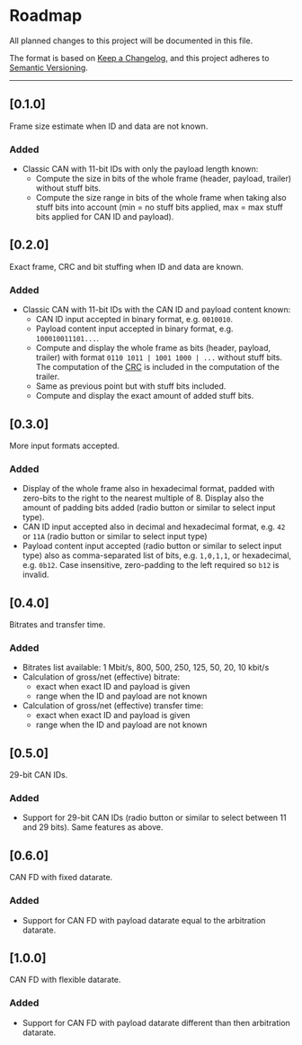 Roadmap
===============================================================================

All planned changes to this project will be documented in this file.

The format is based on
[Keep a Changelog](https://keepachangelog.com/en/1.0.0/),
and this project adheres to
[Semantic Versioning](https://semver.org/spec/v2.0.0.html).

*******************************************************************************

[0.1.0]
----------------------------------------

Frame size estimate when ID and data are not known.

### Added

- Classic CAN with 11-bit IDs with only the payload length known:
  - Compute the size in bits of the whole frame (header, payload, trailer)
    without stuff bits.
  - Compute the size range in bits of the whole frame when taking also
    stuff bits into account (min = no stuff bits applied, max = max stuff
    bits applied for CAN ID and payload).



[0.2.0]
----------------------------------------

Exact frame, CRC and bit stuffing when ID and data are known.

### Added

- Classic CAN with 11-bit IDs with the CAN ID and payload content known:
  - CAN ID input accepted in binary format, e.g. `0010010`.
  - Payload content input accepted in binary format, e.g. `100010011101...`.
  - Compute and display the whole frame as bits (header, payload, trailer)
    with format `0110 1011 | 1001 1000 | ...` without stuff bits.
    The computation of the [CRC](https://www.can-cia.org/can-knowledge/can/crc/)
    is included in the computation of the trailer.
  - Same as previous point but with stuff bits included.
  - Compute and display the exact amount of added stuff bits.



[0.3.0]
----------------------------------------

More input formats accepted.

### Added

- Display of the whole frame also in hexadecimal format, padded with zero-bits
  to the right to the nearest multiple of 8. Display also the amount of
  padding bits added (radio button or similar to select input type).
- CAN ID input accepted also in decimal and hexadecimal format,
  e.g. `42` or `11A` (radio button or similar to select input type)
- Payload content input accepted (radio button or similar to select input type)
  also as comma-separated list of bits,
  e.g. `1,0,1,1`, or hexadecimal, e.g. `0b12`. Case insensitive, zero-padding
  to the left required so `b12` is invalid. 



[0.4.0]
----------------------------------------

Bitrates and transfer time.

### Added

- Bitrates list available: 1 Mbit/s, 800, 500, 250, 125, 50, 20, 10 kbit/s
- Calculation of gross/net (effective) bitrate:
  - exact when exact ID and payload is given
  - range when the ID and payload are not known
- Calculation of gross/net (effective) transfer time:
  - exact when exact ID and payload is given
  - range when the ID and payload are not known



[0.5.0]
----------------------------------------

29-bit CAN IDs.

### Added

- Support for 29-bit CAN IDs (radio button or similar to select between 11
  and 29 bits). Same features as above.



[0.6.0]
----------------------------------------

CAN FD with fixed datarate.

### Added

- Support for CAN FD with payload datarate equal to the arbitration
  datarate.



[1.0.0]
----------------------------------------

CAN FD with flexible datarate.

### Added

- Support for CAN FD with payload datarate different than then
  arbitration datarate.
